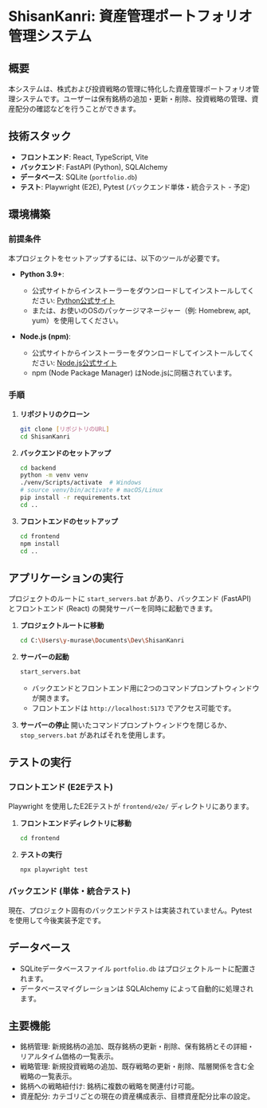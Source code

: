 # ShisanKanri: 資産管理ポートフォリオ管理システム

## 概要
本システムは、株式および投資戦略の管理に特化した資産管理ポートフォリオ管理システムです。ユーザーは保有銘柄の追加・更新・削除、投資戦略の管理、資産配分の確認などを行うことができます。

## 技術スタック
- **フロントエンド**: React, TypeScript, Vite
- **バックエンド**: FastAPI (Python), SQLAlchemy
- **データベース**: SQLite (`portfolio.db`)
- **テスト**: Playwright (E2E), Pytest (バックエンド単体・統合テスト - 予定)

## 環境構築

### 前提条件
本プロジェクトをセットアップするには、以下のツールが必要です。

- **Python 3.9+**:
  - 公式サイトからインストーラーをダウンロードしてインストールしてください: [Python公式サイト](https://www.python.org/downloads/)
  - または、お使いのOSのパッケージマネージャー（例: Homebrew, apt, yum）を使用してください。

- **Node.js (npm)**:
  - 公式サイトからインストーラーをダウンロードしてインストールしてください: [Node.js公式サイト](https://nodejs.org/ja/download/)
  - npm (Node Package Manager) はNode.jsに同梱されています。

### 手順

1.  **リポジトリのクローン**
    ```bash
    git clone [リポジトリのURL]
    cd ShisanKanri
    ```

2.  **バックエンドのセットアップ**
    ```bash
    cd backend
    python -m venv venv
    ./venv/Scripts/activate  # Windows
    # source venv/bin/activate # macOS/Linux
    pip install -r requirements.txt
    cd ..
    ```

3.  **フロントエンドのセットアップ**
    ```bash
    cd frontend
    npm install
    cd ..
    ```

## アプリケーションの実行

プロジェクトのルートに `start_servers.bat` があり、バックエンド (FastAPI) とフロントエンド (React) の開発サーバーを同時に起動できます。

1.  **プロジェクトルートに移動**
    ```bash
    cd C:\Users\y-murase\Documents\Dev\ShisanKanri
    ```

2.  **サーバーの起動**
    ```bash
    start_servers.bat
    ```
    *   バックエンドとフロントエンド用に2つのコマンドプロンプトウィンドウが開きます。
    *   フロントエンドは `http://localhost:5173` でアクセス可能です。

3.  **サーバーの停止**
    開いたコマンドプロンプトウィンドウを閉じるか、`stop_servers.bat` があればそれを使用します。

## テストの実行

### フロントエンド (E2Eテスト)
Playwright を使用したE2Eテストが `frontend/e2e/` ディレクトリにあります。

1.  **フロントエンドディレクトリに移動**
    ```bash
    cd frontend
    ```

2.  **テストの実行**
    ```bash
    npx playwright test
    ```

### バックエンド (単体・統合テスト)
現在、プロジェクト固有のバックエンドテストは実装されていません。Pytest を使用して今後実装予定です。

## データベース
- SQLiteデータベースファイル `portfolio.db` はプロジェクトルートに配置されます。
- データベースマイグレーションは SQLAlchemy によって自動的に処理されます。

## 主要機能
- 銘柄管理: 新規銘柄の追加、既存銘柄の更新・削除、保有銘柄とその詳細・リアルタイム価格の一覧表示。
- 戦略管理: 新規投資戦略の追加、既存戦略の更新・削除、階層関係を含む全戦略の一覧表示。
- 銘柄への戦略紐付け: 銘柄に複数の戦略を関連付け可能。
- 資産配分: カテゴリごとの現在の資産構成表示、目標資産配分比率の設定。